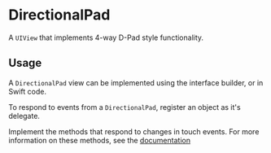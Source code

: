 #  DirectionalPad
A `UIView` that implements 4-way D-Pad style functionality.

## Usage

A `DirectionalPad` view can be implemented using the interface builder, or in Swift code.

To respond to events from a `DirectionalPad`, register an object as it's delegate.

Implement the methods that respond to changes in touch events. For more information on these methods,
see the [documentation](https://aaronjsutton.github.io/DirectionalPad/)
